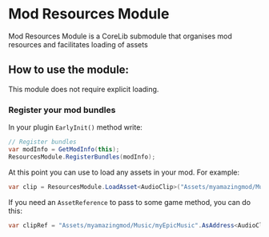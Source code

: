 ﻿# Mod Resources Module <!-- {docsify-ignore-all} -->
Mod Resources Module is a CoreLib submodule that organises mod resources and facilitates loading of assets

## How to use the module:
This module does not require explicit loading.

### Register your mod bundles

In your plugin `EarlyInit()` method write:
```cs
// Register bundles
var modInfo = GetModInfo(this);
ResourcesModule.RegisterBundles(modInfo);
```

At this point you can use to load any assets in your mod. For example:

```cs
var clip = ResourcesModule.LoadAsset<AudioClip>("Assets/myamazingmod/Music/myEpicMusic");
```

If you need an `AssetReference` to pass to some game method, you can do this:

```csharp
var clipRef = "Assets/myamazingmod/Music/myEpicMusic".AsAddress<AudioClip>();
```